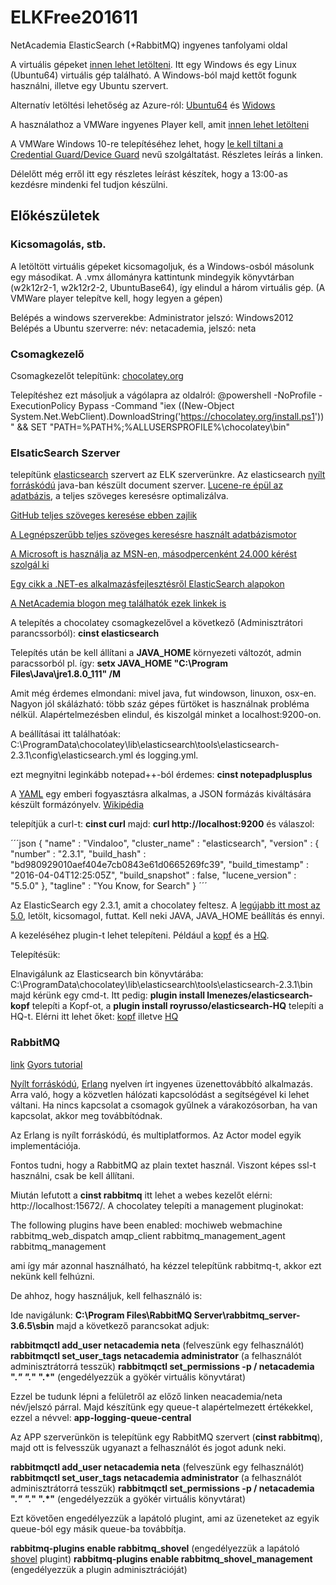 # ELKFree201611
NetAcademia ElasticSearch (+RabbitMQ) ingyenes tanfolyami oldal

A virtuális gépeket [innen lehet letölteni](https://mega.nz/#F!7kpAECpb!Tl_a6DBqiwDfo7InEtox_Q). Itt egy Windows és egy Linux (Ubuntu64) virtuális gép található. A Windows-ból majd kettőt fogunk használni, illetve egy Ubuntu szervert.

Alternatív letöltési lehetőség az Azure-ról: [Ubuntu64](https://vidibitstorage.blob.core.windows.net/elsfree/UbuntuBase64.rar) és [Widows](https://vidibitstorage.blob.core.windows.net/elsfree/w2k12r2-1.rar)

A használathoz a VMWare ingyenes Player kell, amit [innen lehet letölteni](http://www.vmware.com/products/player/playerpro-evaluation.html)

A VMWare Windows 10-re telepítéséhez lehet, hogy  [le kell tiltani a Credential Guard/Device Guard](https://kb.vmware.com/selfservice/microsites/search.do?language=en_US&cmd=displayKC&externalId=2146361) nevű szolgáltatást. Részletes leírás a linken.

Délelőtt még erről itt egy részletes leírást készítek, hogy a 13:00-as kezdésre mindenki fel tudjon készülni.

## Előkészületek
### Kicsomagolás, stb. 
A letöltött virtuális gépeket kicsomagoljuk, és a Windows-osból másolunk egy másodikat. A .vmx állományra kattintunk mindegyik könyvtárban (w2k12r2-1, w2k12r2-2, UbuntuBase64), így elindul a három virtuális gép. (A VMWare player telepítve kell, hogy legyen a gépen)

Belépés a windows szerverekbe: Administrator jelszó: Windows2012
Belépés a Ubuntu szerverre: név: netacademia, jelszó: neta

### Csomagkezelő
Csomagkezelőt telepítünk: [chocolatey.org](https://chocolatey.org/)

Telepítéshez ezt másoljuk a vágólapra az oldalról: 
@powershell -NoProfile -ExecutionPolicy Bypass -Command "iex ((New-Object System.Net.WebClient).DownloadString('https://chocolatey.org/install.ps1'))" && SET "PATH=%PATH%;%ALLUSERSPROFILE%\chocolatey\bin"

### ElsaticSearch Szerver
telepítünk [elasticsearch](https://www.elastic.co/) szervert az ELK szerverünkre.
Az elasticsearch [nyílt forráskódú](https://github.com/elastic/elasticsearch) java-ban készült document szerver. [Lucene-re épül az adatbázis](http://lucene.apache.org/core/), a teljes szöveges keresésre optimalizálva.

[GitHub teljes szöveges keresése ebben zajlik](http://www.elasticsearch.org/case-study/github/)

[A Legnépszerűbb teljes szöveges keresésre használt adatbázismotor](http://db-engines.com/en/blog_post//55)

[A Microsoft is használja az MSN-en, másodpercenként 24.000 kérést szolgál ki](https://www.elastic.co/elasticon/2015/sf/powering-real-time-search-at-microsoft)

[Egy cikk a .NET-es alkalmazásfejlesztésről ElasticSearch alapokon](https://www.simple-talk.com/dotnet/net-development/how-to-build-a-search-page-with-elasticsearch-and-net/)

[A NetAcademia blogon meg találhatók ezek linkek is](http://netacademia.blog.hu/tags/ElasticSearch)

A telepítés a chocolatey csomagkezelővel a következő (Adminisztrátori parancssorból): **cinst elasticsearch**

Telepítés után be kell állítani a **JAVA_HOME** környezeti változót, admin paracssorból pl. így: **setx JAVA_HOME "C:\Program Files\Java\jre1.8.0_111" /M**

Amit még érdemes elmondani: mivel java, fut windowson, linuxon, osx-en. Nagyon jól skálázható: több száz gépes fürtöket is használnak probléma nélkül. Alapértelmezésben elindul, és kiszolgál minket a localhost:9200-on.

A beállításai itt találhatóak: C:\ProgramData\chocolatey\lib\elasticsearch\tools\elasticsearch-2.3.1\config\elasticsearch.yml és logging.yml.

ezt megnyitni leginkább notepad++-ból érdemes: **cinst notepadplusplus**

A [YAML](http://www.yaml.org/) egy emberi fogyasztásra alkalmas, a JSON formázás kiváltására készült formázónyelv. [Wikipédia](https://en.wikipedia.org/wiki/YAML)

telepítjük a curl-t: **cinst curl** majd: **curl http://localhost:9200** és válaszol:

´´´json
{
  "name" : "Vindaloo",
  "cluster_name" : "elasticsearch",
  "version" : {
    "number" : "2.3.1",
    "build_hash" : "bd980929010aef404e7cb0843e61d0665269fc39",
    "build_timestamp" : "2016-04-04T12:25:05Z",
    "build_snapshot" : false,
    "lucene_version" : "5.5.0"
  },
  "tagline" : "You Know, for Search"
}
´´´

Az ElasticSearch egy 2.3.1, amit a chocolatey feltesz. A [legújabb itt most az 5.0](https://www.elastic.co/downloads/elasticsearch), letölt, kicsomagol, futtat. Kell neki JAVA, JAVA_HOME beállítás és ennyi.

A kezeléséhez plugin-t lehet telepíteni. Például a [kopf](https://github.com/lmenezes/elasticsearch-kopf) és a [HQ](http://www.elastichq.org/).

Telepítésük: 

Elnavigálunk az Elasticsearch bin könyvtárába: C:\ProgramData\chocolatey\lib\elasticsearch\tools\elasticsearch-2.3.1\bin majd kérünk egy cmd-t. Itt pedig: **plugin install lmenezes/elasticsearch-kopf** telepíti a Kopf-ot, a **plugin install royrusso/elasticsearch-HQ** telepíti a HQ-t. Elérni itt lehet őket: [kopf](http://localhost:9200/_plugin/kopf) illetve [HQ](http://localhost:9200/_plugin/HQ)

### RabbitMQ
[link](https://www.rabbitmq.com)
[Gyors tutorial](https://www.rabbitmq.com/tutorials/tutorial-four-python.html)

[Nyílt forráskódú](https://github.com/rabbitmq/rabbitmq-server), [Erlang](https://www.erlang.org/) nyelven írt ingyenes üzenettovábbító alkalmazás. Arra való, hogy a közvetlen hálózati kapcsolódást a segítségével ki lehet váltani. Ha nincs kapcsolat a csomagok gyűlnek a várakozósorban, ha van kapcsolat, akkor meg továbbítódnak. 

Az Erlang is nyílt forráskódú, és multiplatformos. Az Actor model egyik implementációja.

Fontos tudni, hogy a RabbitMQ az plain textet használ. Viszont képes ssl-t használni, csak be kell állítani.

Miután lefutott a **cinst rabbitmq** itt lehet a webes kezelőt elérni: http://localhost:15672/. A chocolatey telepíti a management pluginokat: 

The following plugins have been enabled:
  mochiweb
  webmachine
  rabbitmq_web_dispatch
  amqp_client
  rabbitmq_management_agent
  rabbitmq_management
  
ami így már azonnal használható, ha kézzel telepítünk rabbitmq-t, akkor ezt nekünk kell felhúzni.

De ahhoz, hogy használjuk, kell felhasználó is:

Ide navigálunk: **C:\Program Files\RabbitMQ Server\rabbitmq_server-3.6.5\sbin** majd a következő parancsokat adjuk:

**rabbitmqctl add_user netacademia neta** (felveszünk egy felhasználót)
**rabbitmqctl set_user_tags netacademia administrator** (a felhasználót adminisztrátorrá tesszük)
**rabbitmqctl set_permissions -p / netacademia ".*" ".*" ".*"** (engedélyezzük a gyökér virtuális könyvtárat)

Ezzel be tudunk lépni a felületről az előző linken neacademia/neta név/jelszó párral. Majd készítünk egy queue-t alapértelmezett értékekkel, ezzel a névvel: **app-logging-queue-central**

Az APP szerverünkön is telepítünk egy RabbitMQ szervert (**cinst rabbitmq**), majd ott is felvesszük ugyanazt a felhasználót és jogot adunk neki.

**rabbitmqctl add_user netacademia neta** (felveszünk egy felhasználót)
**rabbitmqctl set_user_tags netacademia administrator** (a felhasználót adminisztrátorrá tesszük)
**rabbitmqctl set_permissions -p / netacademia ".*" ".*" ".*"** (engedélyezzük a gyökér virtuális könyvtárat)

Ezt követően engedélyezzük a lapátoló plugint, ami az üzeneteket az egyik queue-ból egy másik queue-ba továbbítja. 

**rabbitmq-plugins enable rabbitmq_shovel** (engedélyezzük a lapátoló [shovel](https://www.rabbitmq.com/shovel-dynamic.html) plugint)
**rabbitmq-plugins enable rabbitmq_shovel_management** (engedélyezzük a plugin adminisztrációját)








